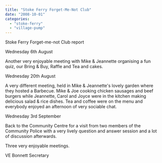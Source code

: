 ```yaml
---
title: "Stoke Ferry Forget-Me-Not Club"
date: "2008-10-01"
categories: 
  - "stoke-ferry"
  - "village-pump"
---
```


Stoke Ferry Forget-me-not Club report

Wednesday 6th August

Another very enjoyable meeting with Mike & Jeannette organising a fun quiz, our Bring & Buy, Raffle and Tea and cakes.

Wednesday 20th August

A very different meeting, held in Mike & Jeannette's lovely garden where they hosted a Barbecue. Mike & Joe cooking chicken sausages and beef burgers while Jeannette, Carol and Joyce were in the kitchen making delicious salad & rice dishes. Tea and coffee were on the menu and everybody enjoyed an afternoon of very sociable chat.

Wednesday 3rd September

Back to the Community Centre for a visit from two members of the Community Police with a very lively question and answer session and a lot of discussion afterwards.

Three very enjoyable meetings.

VE Bonnett Secretary
